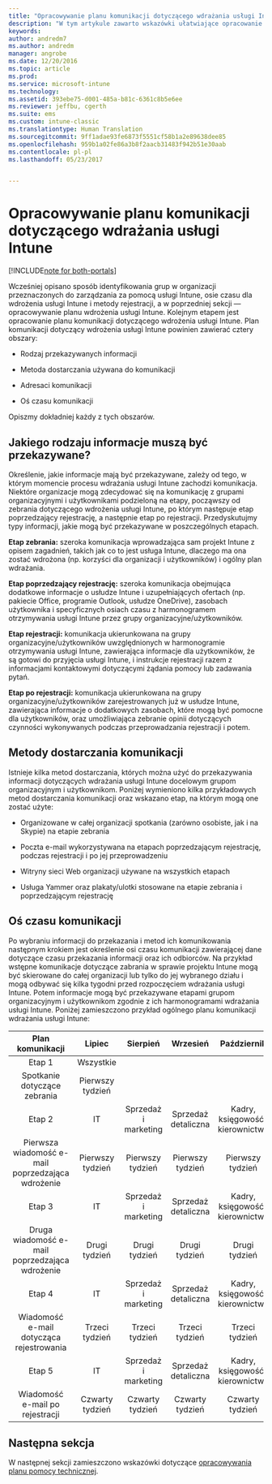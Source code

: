 ```yaml
---
title: "Opracowywanie planu komunikacji dotyczącego wdrażania usługi Intune | Microsoft Docs"
description: "W tym artykule zawarto wskazówki ułatwiające opracowanie planu komunikacji dotyczącego projektowania i wdrażania usługi Microsoft Intune opartego tylko na chmurze."
keywords: 
author: andredm7
ms.author: andredm
manager: angrobe
ms.date: 12/20/2016
ms.topic: article
ms.prod: 
ms.service: microsoft-intune
ms.technology: 
ms.assetid: 393ebe75-d001-485a-b81c-6361c8b5e6ee
ms.reviewer: jeffbu, cgerth
ms.suite: ems
ms.custom: intune-classic
ms.translationtype: Human Translation
ms.sourcegitcommit: 9ff1adae93fe6873f5551cf58b1a2e89638dee85
ms.openlocfilehash: 959b1a02fe86a3b8f2aacb31483f942b51e30aab
ms.contentlocale: pl-pl
ms.lasthandoff: 05/23/2017


---
```


# <a name="develop-an-intune-rollout-communication-plan"></a>Opracowywanie planu komunikacji dotyczącego wdrażania usługi Intune

[!INCLUDE[note for both-portals](../includes/note-for-both-portals.md)]

Wcześniej opisano sposób identyfikowania grup w organizacji przeznaczonych do zarządzania za pomocą usługi Intune, osie czasu dla wdrożenia usługi Intune i metody rejestracji, a w poprzedniej sekcji — opracowywanie planu wdrożenia usługi Intune. Kolejnym etapem jest opracowanie planu komunikacji dotyczącego wdrożenia usługi Intune. Plan komunikacji dotyczący wdrożenia usługi Intune powinien zawierać cztery obszary:

-   Rodzaj przekazywanych informacji

-   Metoda dostarczania używana do komunikacji

-   Adresaci komunikacji

-   Oś czasu komunikacji

Opiszmy dokładniej każdy z tych obszarów.

## <a name="what-needs-to-be-communicated"></a>Jakiego rodzaju informacje muszą być przekazywane?

Określenie, jakie informacje mają być przekazywane, zależy od tego, w którym momencie procesu wdrażania usługi Intune zachodzi komunikacja. Niektóre organizacje mogą zdecydować się na komunikację z grupami organizacyjnymi i użytkownikami podzieloną na etapy, począwszy od zebrania dotyczącego wdrożenia usługi Intune, po którym następuje etap poprzedzający rejestrację, a następnie etap po rejestracji. Przedyskutujmy typy informacji, jakie mogą być przekazywane w poszczególnych etapach.

**Etap zebrania:** szeroka komunikacja wprowadzająca sam projekt Intune z opisem zagadnień, takich jak co to jest usługa Intune, dlaczego ma ona zostać wdrożona (np. korzyści dla organizacji i użytkowników) i ogólny plan wdrażania.

**Etap poprzedzający rejestrację:** szeroka komunikacja obejmująca dodatkowe informacje o usłudze Intune i uzupełniających ofertach (np. pakiecie Office, programie Outlook, usłudze OneDrive), zasobach użytkownika i specyficznych osiach czasu z harmonogramem otrzymywania usługi Intune przez grupy organizacyjne/użytkowników.

**Etap rejestracji:** komunikacja ukierunkowana na grupy organizacyjne/użytkowników uwzględnionych w harmonogramie otrzymywania usługi Intune, zawierająca informacje dla użytkowników, że są gotowi do przyjęcia usługi Intune, i instrukcje rejestracji razem z informacjami kontaktowymi dotyczącymi żądania pomocy lub zadawania pytań.

**Etap po rejestracji:** komunikacja ukierunkowana na grupy organizacyjne/użytkowników zarejestrowanych już w usłudze Intune, zawierająca informacje o dodatkowych zasobach, które mogą być pomocne dla użytkowników, oraz umożliwiająca zebranie opinii dotyczących czynności wykonywanych podczas przeprowadzania rejestracji i potem.

## <a name="communication-delivery-methods"></a>Metody dostarczania komunikacji

Istnieje kilka metod dostarczania, których można użyć do przekazywania informacji dotyczących wdrażania usługi Intune docelowym grupom organizacyjnym i użytkownikom. Poniżej wymieniono kilka przykładowych metod dostarczania komunikacji oraz wskazano etap, na którym mogą one zostać użyte:

-   Organizowane w całej organizacji spotkania (zarówno osobiste, jak i na Skypie) na etapie zebrania

-   Poczta e-mail wykorzystywana na etapach poprzedzającym rejestrację, podczas rejestracji i po jej przeprowadzeniu

-   Witryny sieci Web organizacji używane na wszystkich etapach

-   Usługa Yammer oraz plakaty/ulotki stosowane na etapie zebrania i poprzedzającym rejestrację

## <a name="communications-timeline"></a>Oś czasu komunikacji

Po wybraniu informacji do przekazania i metod ich komunikowania następnym krokiem jest określenie osi czasu komunikacji zawierającej dane dotyczące czasu przekazania informacji oraz ich odbiorców. Na przykład wstępne komunikacje dotyczące zabrania w sprawie projektu Intune mogą być skierowane do całej organizacji lub tylko do jej wybranego działu i mogą odbywać się kilka tygodni przed rozpoczęciem wdrażania usługi Intune. Potem informacje mogą być przekazywane etapami grupom organizacyjnym i użytkownikom zgodnie z ich harmonogramami wdrażania usługi Intune. Poniżej zamieszczono przykład ogólnego planu komunikacji wdrażania usługi Intune:

  | **Plan komunikacji** | **Lipiec** | **Sierpień** | **Wrzesień** | **Październik** |
|:---:|:---:|:---:|:---:|:---:|
| Etap 1  | Wszystkie |  |  |  |                                                         
| Spotkanie dotyczące zebrania | Pierwszy tydzień |  |  |  |                                                         
| Etap 2 | IT | Sprzedaż i marketing | Sprzedaż detaliczna | Kadry, księgowość i kierownictwo |
| Pierwsza wiadomość e-mail poprzedzająca wdrożenie | Pierwszy tydzień | Pierwszy tydzień | Pierwszy tydzień | Pierwszy tydzień |
| Etap 3 | IT | Sprzedaż i marketing | Sprzedaż detaliczna | Kadry, księgowość i kierownictwo |
| Druga wiadomość e-mail poprzedzająca wdrożenie | Drugi tydzień | Drugi tydzień | Drugi tydzień | Drugi tydzień |
| Etap 4 | IT | Sprzedaż i marketing | Sprzedaż detaliczna | Kadry, księgowość i kierownictwo |
| Wiadomość e-mail dotycząca rejestrowania | Trzeci tydzień | Trzeci tydzień | Trzeci tydzień | Trzeci tydzień |
| Etap 5 | IT | Sprzedaż i marketing | Sprzedaż detaliczna | Kadry, księgowość i kierownictwo |
| Wiadomość e-mail po rejestracji | Czwarty tydzień | Czwarty tydzień | Czwarty tydzień | Czwarty tydzień |

## <a name="next-section"></a>Następna sekcja

W następnej sekcji zamieszczono wskazówki dotyczące [opracowywania planu pomocy technicznej](section-6-develop-a-support-plan.md).

